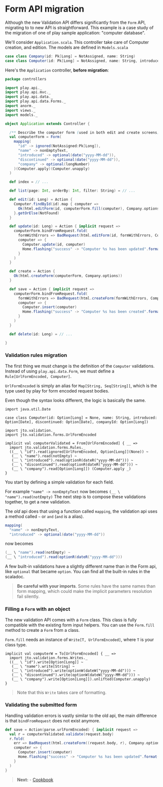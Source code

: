 # Form API migration

Although the new Validation API differs significantly from the `Form` API, migrating to to new API is straightforward.
This example is a case study of the migration of one of play sample application: "computer database".

We'll consider `Application.scala`. This controller take care of Computer creation, and edition. The models are defined in `Models.scala`

```scala
case class Company(id: Pk[Long] = NotAssigned, name: String)
case class Computer(id: Pk[Long] = NotAssigned, name: String, introduced: Option[Date], discontinued: Option[Date], companyId: Option[Long])
```

Here's the `Application` controller, **before migration**:

```scala
package controllers

import play.api._
import play.api.mvc._
import play.api.data._
import play.api.data.Forms._
import anorm._
import views._
import models._

object Application extends Controller {

  /** Describe the computer form (used in both edit and create screens). */
  val computerForm = Form(
    mapping(
      "id" -> ignored(NotAssigned:Pk[Long]),
      "name" -> nonEmptyText,
      "introduced" -> optional(date("yyyy-MM-dd")),
      "discontinued" -> optional(date("yyyy-MM-dd")),
      "company" -> optional(longNumber)
    )(Computer.apply)(Computer.unapply)
  )

  def index = // ...

  def list(page: Int, orderBy: Int, filter: String) = // ...

  def edit(id: Long) = Action {
    Computer.findById(id).map { computer =>
      Ok(html.editForm(id, computerForm.fill(computer), Company.options))
    }.getOrElse(NotFound)
  }

  def update(id: Long) = Action { implicit request =>
    computerForm.bindFromRequest.fold(
      formWithErrors => BadRequest(html.editForm(id, formWithErrors, Company.options)),
      computer => {
        Computer.update(id, computer)
        Home.flashing("success" -> "Computer %s has been updated".format(computer.name))
      }
    )
  }

  def create = Action {
    Ok(html.createForm(computerForm, Company.options))
  }

  def save = Action { implicit request =>
    computerForm.bindFromRequest.fold(
      formWithErrors => BadRequest(html.createForm(formWithErrors, Company.options)),
      computer => {
        Computer.insert(computer)
        Home.flashing("success" -> "Computer %s has been created".format(computer.name))
      }
    )
  }

  def delete(id: Long) = // ...

}

```

### Validation rules migration

The first thing we must change is the definition of the `Computer` validations.
Instead of using `play.api.data.Form`, we must define a `Rule[UrlFormEncoded, Computer]`.

`UrlFormEncoded` is simply an alias for `Map[String, Seq[String]]`, which is the type used by play for form encoded request bodies.

Even though the syntax looks different, the logic is basically the same.

```tut
import java.util.Date

case class Computer(id: Option[Long] = None, name: String, introduced: Option[Date], discontinued: Option[Date], companyId: Option[Long])

import jto.validation._
import jto.validation.forms.UrlFormEncoded

implicit val computerValidated = From[UrlFormEncoded] { __ =>
  import jto.validation.forms.Rules._
  ((__ \ "id").read(ignored[UrlFormEncoded, Option[Long]](None)) ~
   (__ \ "name").read(notEmpty) ~
   (__ \ "introduced").read(optionR(dateR("yyyy-MM-dd"))) ~
   (__ \ "discontinued").read(optionR(dateR("yyyy-MM-dd"))) ~
   (__ \ "company").read[Option[Long]]) (Computer.apply _)
}
```

You start by defining a simple validation for each field.

For example `"name" -> nonEmptyText` now becomes `(__ \ "name").read(notEmpty)`
The next step is to compose these validations together, to get a new validation.

The *old* api does that using a function called `mapping`, the validation api uses a method called `~` or `and` (`and` is a alias).

```scala
mapping(
  "name" -> nonEmptyText,
  "introduced" -> optional(date("yyyy-MM-dd"))
```

now becomes

```scala
(__ \ "name").read(notEmpty) ~
(__ \ "introduced").read(optionR(dateR("yyyy-MM-dd")))
```

A few built-in validations have a slightly different name than in the Form api, like `optional` that became `option`. You can find all the built-in rules in the scaladoc.

> **Be careful with your imports**. Some rules have the same names than form mapping, which could make the implicit parameters resolution fail silently.


### Filling a `Form` with an object

The new validation API comes with a `Form` class. This class is fully compatible with the existing form input helpers.
You can use the `Form.fill` method to create a `Form` from a class.

`Form.fill` needs an instance of `Write[T, UrlFormEncoded]`, where `T` is your class type.

```tut
implicit val computerW = To[UrlFormEncoded] { __ =>
  import jto.validation.forms.Writes._
  ((__ \ "id").write[Option[Long]] ~
   (__ \ "name").write[String] ~
   (__ \ "introduced").write(optionW(dateW("yyyy-MM-dd"))) ~
   (__ \ "discontinued").write(optionW(dateW("yyyy-MM-dd"))) ~
   (__ \ "company").write[Option[Long]]).unlifted(Computer.unapply)
}
```

> Note that this `Write` takes care of formatting.

### Validating the submitted form

Handling validation errors is vastly similar to the old api, the main difference is that `bindFromRequest` does not exist anymore.

```scala
def save = Action(parse.urlFormEncoded) { implicit request =>
  val r = computerValidated.validate(request.body)
  r.fold(
    err => BadRequest(html.createForm((request.body, r), Company.options)),
    computer => {
      Computer.insert(computer)
      Home.flashing("success" -> "Computer %s has been updated".format(computer.name))
    }
  )
}
```

> **Next:** - [Cookbook](ScalaValidationCookbook.md)
